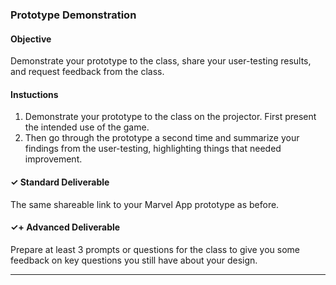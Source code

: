 ### Prototype Demonstration

#### Objective

Demonstrate your prototype to the class, share your user-testing results, and request feedback from the class.

#### Instuctions

1. Demonstrate your prototype to the class on the projector. First present the intended use of the game.
2. Then go through the prototype a second time and summarize your findings from the user-testing, highlighting things that needed improvement.

#### ✓ Standard Deliverable

The same shareable link to your Marvel App prototype as before.

#### ✓+ Advanced Deliverable

Prepare at least 3 prompts or questions for the class to give you some feedback on key questions you still have about your design.

---
